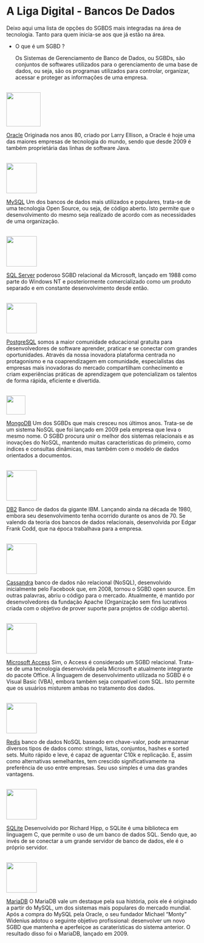 # A Liga Digital - Bancos De Dados

Deixo aqui uma lista de opções do SGBDS mais integradas na área de tecnologia. Tanto para quem inicia-se aos que já estão na área.

* O que é um SGBD ?<p>
Os Sistemas de Gerenciamento de Banco de Dados, ou SGBDs, são conjuntos de softwares utilizados para o gerenciamento de uma base de dados, ou seja, são os programas utilizados para controlar, organizar, acessar e proteger as informações de uma empresa.

<br>
<img height="90" src=https://www.oracle.com/a/ocom/img/pl-sql.svg />

[Oracle](https://www.oracle.com/downloads/)
Originada nos anos 80, criado por Larry Ellison, a Oracle é hoje uma das maiores empresas de tecnologia do mundo, sendo que desde 2009 é também proprietária das linhas de software Java.


<br>
<img height="80" src=https://www.mysql.com/common/logos/logo-mysql-170x115.png />

[MySQL](https://www.mysql.com/downloads/)
Um dos bancos de dados mais utilizados e populares, trata-se de uma tecnologia Open Source, ou seja, de código aberto. Isto permite que o desenvolvimento do mesmo seja realizado de acordo com as necessidades de uma organização.


<br>
<img height="80" src=https://i.pinimg.com/originals/00/47/41/004741d0cd8e7face0e44392387ac18c.png />

[SQL Server](https://www.microsoft.com/pt-br/sql-server/sql-server-downloads)
poderoso SGBD relacional da Microsoft, lançado em 1988 como parte do Windows NT e posteriormente comercializado como um produto separado e em constante desenvolvimento desde então.

<br>
<img height="80" src=https://www.postgresql.org/media/img/about/press/elephant.png />

[PostgreSQL](https://www.postgresql.org/download/)
somos a maior comunidade educacional gratuita para desenvolvedores de software aprender, praticar e se conectar com grandes oportunidades. Através da nossa inovadora plataforma centrada no protagonismo e na coaprendizagem em comunidade, especialistas das empresas mais inovadoras do mercado compartilham conhecimento e criam experiências práticas de aprendizagem que potencializam os talentos de forma rápida, eficiente e divertida.

<br>
<img height="50" src=https://webassets.mongodb.com/_com_assets/cms/mongodb_logo1-76twgcu2dm.png />

[MongoDB](https://www.mongodb.com/cloud/atlas/signup)
Um dos SGBDs que mais cresceu nos últimos anos. Trata-se de um sistema NoSQL que foi lançado em 2009 pela empresa que leva o mesmo nome. O SGBD procura unir o melhor dos sistemas relacionais e as inovações do NoSQL, mantendo muitas características do primeiro, como índices e consultas dinâmicas, mas também com o modelo de dados orientados a documentos.

<br>
<img height="80" src=https://horusinfo.com.br/wp-content/uploads/2017/05/IBM-DB2.png />

[DB2](https://www.ibm.com/br-pt/analytics/db2/trials)
Banco de dados da gigante IBM. Lançando ainda na década de 1980, embora seu desenvolvimento tenha ocorrido durante os anos de 70. Se valendo da teoria dos bancos de dados relacionais, desenvolvida por Edgar Frank Codd, que na época trabalhava para a empresa.

<br>
<img height="80" src=https://upload.wikimedia.org/wikipedia/commons/thumb/5/5e/Cassandra_logo.svg/1200px-Cassandra_logo.svg.png />

[Cassandra](https://cassandra.apache.org/download/)
banco de dados não relacional (NoSQL), desenvolvido inicialmente pelo Facebook que, em 2008, tornou o SGBD open source. Em outras palavras, abriu o código para o mercado. Atualmente, é mantido por desenvolvedores da fundação Apache (Organização sem fins lucrativos criada com o objetivo de prover suporte para projetos de código aberto).

<br>
<img height="80" src=https://upload.wikimedia.org/wikipedia/commons/thumb/f/f1/Microsoft_Office_Access_%282019-present%29.svg/2097px-Microsoft_Office_Access_%282019-present%29.svg.png />

[Microsoft Access](https://www.microsoft.com/en/microsoft-365/access)
Sim, o Access é considerado um SGBD relacional. Trata-se de uma tecnologia desenvolvida pela Microsoft e atualmente integrante do pacote Office. A linguagem de desenvolvimento utilizada no SGBD é o Visual Basic (VBA), embora também seja compatível com SQL. Isto permite que os usuários misturem ambas no tratamento dos dados.

<br>
<img height="80" src=https://res.cloudinary.com/practicaldev/image/fetch/s--gWwIv4vV--/c_limit%2Cf_auto%2Cfl_progressive%2Cq_auto%2Cw_880/https://thepracticaldev.s3.amazonaws.com/i/787xlgwc2hhq3ctzxcvs.png />

[Redis](https://redis.io/)
banco de dados NoSQL baseado em chave-valor, pode armazenar diversos tipos de dados como: strings, listas, conjuntos, hashes e sorted sets.  Muito rápido e leve, é capaz de aguentar C10k e replicação. E, assim como alternativas semelhantes, tem crescido significativamente na preferência de uso entre empresas. Seu uso simples é uma das grandes vantagens.

<br>
<img height="80" src=https://upload.wikimedia.org/wikipedia/commons/thumb/3/38/SQLite370.svg/1200px-SQLite370.svg.png />

[SQLite](https://www.sqlite.org/download.html)
Desenvolvido por Richard Hipp, o SQLite é uma biblioteca em linguagem C, que permite o uso de um banco de dados SQL. Sendo que, ao invés de se conectar a um grande servidor de banco de dados, ele é o próprio servidor.

<br>
<img height="80" src=https://mariadb.org/wp-content/uploads/2019/01/cropped-mariadb_org_rgb_v-2.png />

[MariaDB](https://mariadb.org/download/)
O MariaDB vale um destaque pela sua história, pois ele é originado a partir do MySQL, um dos sistemas mais populares do mercado mundial. Após a compra do MySQL pela Oracle, o seu fundador Michael “Monty” Widenius adotou o seguinte objetivo profissional: desenvolver um novo SGBD que mantenha e aperfeiçoe as caraterísticas do sistema anterior. O resultado disso foi o MariaDB, lançado em 2009.
